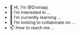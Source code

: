 - 👋 Hi, I’m @Divinapj
- 👀 I’m interested in ...
- 🌱 I’m currently learning ...
- 💞️ I’m looking to collaborate on ...
- 📫 How to reach me ...

<!---
Divinapj/Divinapj is a ✨ special ✨ repository because its `README.md` (this file) appears on your GitHub profile.
You can click the Preview link to take a look at your changes.
--->
